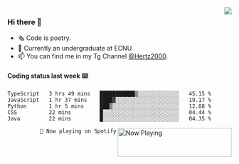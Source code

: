 <img  align="right" src="https://github-readme-stats.vercel.app/api?username=BillChen2K&show_icons=true&count_private=true&hide_title=true">

### Hi there 👋

- 🗞 Code is poetry.
- 🌱 Currently an undergraduate at ECNU
- 📫 You can find me in my Tg Channel [@Hertz2000](https://t.me/Hertz2000).

#### Coding status last week ⌨️

<!--START_SECTION:waka-->
```text
TypeScript   3 hrs 49 mins   ███████████▒░░░░░░░░░░░░░   45.15 % 
JavaScript   1 hr 37 mins    ████▓░░░░░░░░░░░░░░░░░░░░   19.17 % 
Python       1 hr 5 mins     ███▒░░░░░░░░░░░░░░░░░░░░░   12.88 % 
CSS          22 mins         █░░░░░░░░░░░░░░░░░░░░░░░░   04.44 % 
Java         22 mins         █░░░░░░░░░░░░░░░░░░░░░░░░   04.35 % 
```
<!--END_SECTION:waka-->


<div>
<a href="https://spotify-now-playing.billchen2k.vercel.app/now-playing?open">
   <img align="right" src="https://spotify-now-playing.billchen2k.vercel.app/now-playing" width="256" height="64" alt="Now Playing">
</a>
</div>

<div>
<p align="right"><code>🎵 Now playing on Spotify</code></p>
</div>

<!--
**BillChen2K/BillChen2K** is a ✨ _special_ ✨ repository because its `README.md` (this file) appears on your GitHub profile.

Here are some ideas to get you started:

- 🔭 I’m currently working on ...
- 🌱 I’m currently learning ...
- 👯 I’m looking to collaborate on ...
- 🤔 I’m looking for help with ...
- 💬 Ask me about ...
- 📫 How to reach me: ...
- 😄 Pronouns: ...
- ⚡ Fun fact: ...
-->
